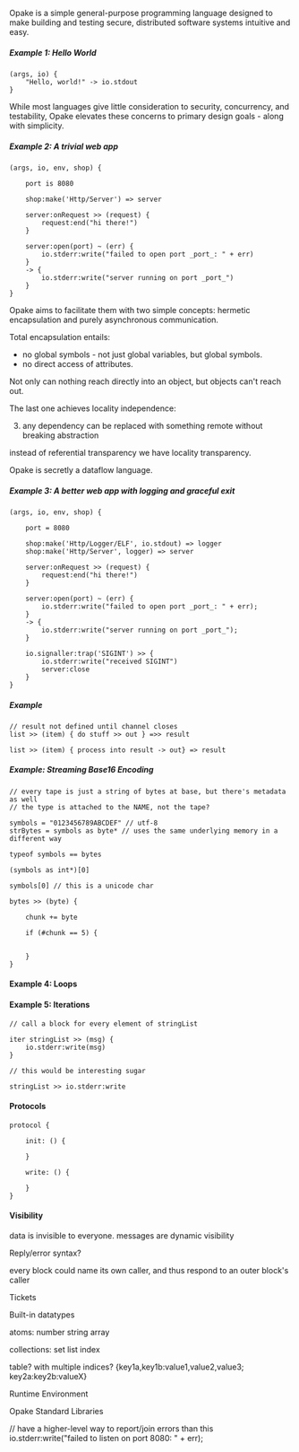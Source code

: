 Opake is a simple general-purpose programming language designed to make building and testing secure, distributed software systems intuitive and easy.

##### Example 1: Hello World


    (args, io) {
        "Hello, world!" -> io.stdout
    }

While most languages give little consideration to security, concurrency, and testability, Opake elevates these concerns to primary design goals - along with simplicity.

##### Example 2: A trivial web app

    (args, io, env, shop) {

        port is 8080

        shop:make('Http/Server') => server

        server:onRequest >> (request) {
            request:end("hi there!")
        }

        server:open(port) ~ (err) {
            io.stderr:write("failed to open port _port_: " + err)
        }
        -> {
            io.stderr:write("server running on port _port_")
        }
    }

Opake aims to facilitate them with two simple concepts: hermetic encapsulation and purely asynchronous communication.
 
Total encapsulation entails:

- no global symbols - not just global variables, but global symbols.
- no direct access of attributes.

Not only can nothing reach directly into an object, but objects can't reach out.

The last one achieves locality independence:

 3. any dependency can be replaced with something remote without breaking abstraction

instead of referential transparency we have locality transparency.

Opake is secretly a dataflow language.

##### Example 3: A better web app with logging and graceful exit

    (args, io, env, shop) {

        port = 8080

        shop:make('Http/Logger/ELF', io.stdout) => logger
        shop:make('Http/Server', logger) => server

        server:onRequest >> (request) {
            request:end("hi there!")
        }

        server:open(port) ~ (err) {
            io.stderr:write("failed to open port _port_: " + err);
        }
        -> {
            io.stderr:write("server running on port _port_");
        }

        io.signaller:trap('SIGINT') >> {
            io.stderr:write("received SIGINT")
            server:close
        }
    }
    
##### Example

    // result not defined until channel closes
    list >> (item) { do stuff >> out } =>> result
    
    list >> (item) { process into result -> out} => result

##### Example: Streaming Base16 Encoding

    // every tape is just a string of bytes at base, but there's metadata as well
    // the type is attached to the NAME, not the tape?

    symbols = "0123456789ABCDEF" // utf-8
    strBytes = symbols as byte* // uses the same underlying memory in a different way

    typeof symbols == bytes

    (symbols as int*)[0]

    symbols[0] // this is a unicode char

    bytes >> (byte) {

        chunk += byte

        if (#chunk == 5) {


        }
    }


#### Example 4: Loops

#### Example 5: Iterations

    // call a block for every element of stringList

    iter stringList >> (msg) {
        io.stderr:write(msg)
    }

    // this would be interesting sugar

    stringList >> io.stderr:write

#### Protocols

    protocol {

        init: () {

        }

        write: () {

        }
    }

#### Visibility

data is invisible to everyone. messages are dynamic visibility

Reply/error syntax?

every block could name its own caller, and thus respond to an outer block's caller


Tickets

Built-in datatypes

atoms:
number
string
array

collections:
set
list
index

table? with multiple indices? {key1a,key1b:value1,value2,value3; key2a:key2b:valueX}

Runtime Environment

Opake Standard Libraries

 // have a higher-level way to report/join errors than this
io.stderr:write("failed to listen on port 8080: " + err);
